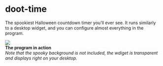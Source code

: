 # doot-time

The spookiest Halloween countdown timer you'll ever see. It runs similarly to a desktop widget, and you can configure almost everything in the program.

![](http://i.imgur.com/GRWwgbw.gif)  
**The program in action**  
*Note that the spooky background is not included, the wdiget is transparent and displays right on your desktop.*


